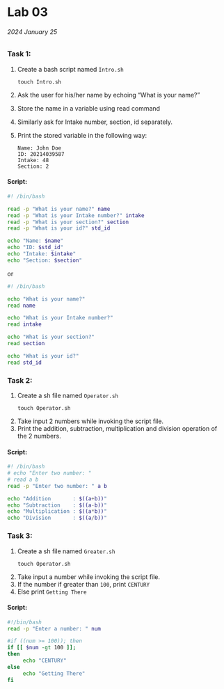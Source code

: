 # Lab 03 
###### 2024 January 25

### Task 1:

1. Create a bash script named `Intro.sh`
   ```shell
   touch Intro.sh
   ```

2. Ask the user for his/her name by echoing “What is your name?”
   
3. Store the name in a variable using read command
   
4. Similarly ask for Intake number, section, id separately.
   
5. Print the stored variable in the following way:
   ```shell
   Name: John Doe
   ID: 20214039587
   Intake: 48
   Section: 2
   ```
#### Script:


```bash
#! /bin/bash

read -p "What is your name?" name
read -p "What is your Intake number?" intake
read -p "What is your section?" section
read -p "What is your id?" std_id

echo "Name: $name"
echo "ID: $std_id"
echo "Intake: $intake"
echo "Section: $section"
```

or

```bash
#! /bin/bash

echo "What is your name?"
read name

echo "What is your Intake number?"
read intake

echo "What is your section?"
read section

echo "What is your id?"
read std_id
```


### Task 2:

1. Create a sh file named `Operator.sh`
   ```shell
   touch Operator.sh
   ```
2. Take input 2 numbers while invoking the script file.
3. Print the addition, subtraction, multiplication and division operation of the 2 numbers.


#### Script:

```bash
#! /bin/bash
# echo "Enter two number: "
# read a b
read -p "Enter two number: " a b

echo "Addition       : $((a+b))"
echo "Subtraction    : $((a-b))"
echo "Multiplication : $((a*b))"
echo "Division       : $((a/b))"
```


### Task 3:

1. Create a sh file named `Greater.sh`
   ```shell
   touch Operator.sh
   ```
2. Take input a number while invoking the script file.
3. If the number if greater than `100`, print `CENTURY`
4. Else print `Getting There`


#### Script:

```bash
#!/bin/bash
read -p "Enter a number: " num

#if ((num >= 100)); then
if [[ $num -gt 100 ]]; 
then
     echo "CENTURY"
else
     echo "Getting There"
fi
```
